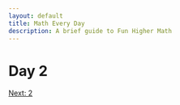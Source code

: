 ```yaml
---
layout: default
title: Math Every Day
description: A brief guide to Fun Higher Math
---
```

# Day 2

<div class="day-nav">
  <a href="/day2/" class="day-nav__link">Next: 2</a>
</div>

